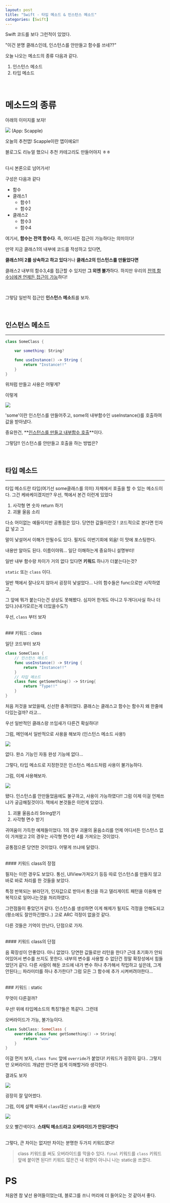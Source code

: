 ```yaml
---
layout: post                       
title: "Swift - 타입 메소드 & 인스턴스 메소드"
categories: [Swift]
---
```


Swift 코드를 보다 그런적이 있었다.

"이건 분명 클래스인데, 인스턴스를 안만들고 함수를 쓰네??"



오늘 나오는 메소드의 종류 다음과 같다.

1. 인스턴스 메소드
2. 타입 메소드

<br>

# 메소드의 종류
아래의 이미지를 보자!

![](https://raw.githubusercontent.com/JiSeobKim/jiseobkim.github.io/master/static/img/_posts/2018-10-05/img1.png)
(App: Scapple)

오늘의 추천앱! Scapple이란 앱이에요!!

블로그도 리뉴얼 했으니 추천 카테고리도 만들어야지 ㅎㅎ

<br>
다시 본론으로 넘어가서!

구성은 다음과 같다
- 함수
- 클래스1
  - 함수1
  - 함수2
- 클래스2
  - 함수3
  - 함수4

여기서, **함수는 전역 함수다**. 즉, 어디서든 접근이 가능하다는 의미이다!

만약 지금 클래스1의 내부에 코드를 작성하고 있다면,

**클래스1이 2를 상속하고 하고 있다**거나 **클래스2의 인스턴스를 만들었다면**

클래스2 내부의 함수3,4를 접근할 수 있지만 **그 외엔 불가**하다. 하지만 우리의 <u>전역 함수님에겐 언제든 접근이 가능</u>하다!

<br>

그렇담 일반적 접근인 **인스턴스 메소드**를 보자.

<br>

## 인스턴스 메소드

---



```swift
class SomeClass {

    var something: String?

    func useInstance() -> String {
        return "Instance!!"
    }
}
```



위처럼 만들고 사용은 어떻게?

이렇게

![](https://raw.githubusercontent.com/JiSeobKim/jiseobkim.github.io/master/static/img/_posts/2018-10-05/img2.png)



'some'이란 인스턴스를 만들어주고, some의 내부함수인 useInstance()를 호출하여 값을 받아냈다.

중요한건, **<u>인스턴스를 만들고 내부함수 호출</u>**이다.

그렇담!! 인스턴스를 안만들고 호출을 하는 방법은?

<br>

## 타입 메소드

---





타입 메소드란 타입(여기선 some클래스를 의미) 자체에서 호출을 할 수 있는 메소드이다.
그건 케바케이겠지만? 우선, 책에서 본건 이런게 있었다
1. 사각형 면 숫자 return 하기
2. 괴물 울음 소리

다소 어이없는 예들이지만 공통점은 있다. 당연한 값들이란것 !
코드적으로 본다면 인자값 넣고 그

말이 낯설어서 이해가 안될수도 있다. 필자도 이번기회에 외움! 이 맛에 포스팅한다.

내용만 알아도 된다. 이름이야뭐... 일단 이해하는게 중요하니 설명부터!



일반 내부 함수랑 차이가 거의 없다 있다면 **키워드** 하나가 더붙는다는것?

`static`  또는 `class` 이다.



일반 책에서 잘나오지 않아서 굉장히 낯설었다... 나의 함수들은 func으로만 시작하였고,

그 앞에 뭐가 붙는다는건 상상도 못해봤다. 심지어 한개도 아니고 두개다(사실 하나 더 있다.)(내가모르는게 더있을수도?)





우선, `class` 부터 보자


<br>
### 키워드 : class

일단 코드부터 보자





```swift
class SomeClass {
    // 인스턴스 메소드
    func useInstance() -> String {
        return "Instance!!"
    }
    // 타입 메소드
    class func getSomething() -> String{
        return "Type!!"
    }
}
```



처음 저것을 보았을때, 신선한 충격이었다. 클래스는 클래스고 함수는 함수지 왜 한줄에 다있는걸까? 라고...

우선 일반적인 클래스랑 쓰임새가 다른건 확실하다!

그럼, 메인에서 일반적으로 사용을 해보자 (인스턴스 메소드 사용!)



![](https://raw.githubusercontent.com/JiSeobKim/jiseobkim.github.io/master/static/img/_posts/2018-10-05/img3.png)



없다. 완소 기능인 자동 완성 기능에 없다...

그렇다, 타입 메소드로 지정한것은 인스턴스 메소드처럼 사용이 불가능하다.

그럼, 이제 사용해보자.

![](https://raw.githubusercontent.com/JiSeobKim/jiseobkim.github.io/master/static/img/_posts/2018-10-05/img4.png)



됐다. 인스턴스를 안만들었음에도 불구하고, 사용이 가능하였다!!
그럼 이제 이걸 언제쓰냐가 궁금해질것이다. 책에서 본것들은 이런게 있었다.
1. 괴물 울음소리 String받기
2. 사각형 면수 받기 

귀여움이 가득한 예제들이었다. 
1의 경우 괴물의 울음소리를 언제 어디서든 인스턴스 없이 가져왔고
2의 경우는 사각형 면수인 4를 가져오는 것이었다.

공통점으론 당연한 것이었다. 어떻게 쓰냐에 달렸다.

<br>
#### 키워드 class의 장점

필자는 이런 경우도 보았다. 통신, UIView가져오기 등등
따로 인스턴스를 만들지 않고 바로 바로 처리를 한 것들을 보았다.

특정 반복되는 뷰라던가, 인자값으로 받아서 통신을 하고 델리게이트 패턴을 이용해 반복적으로 일어나는것을 처리하였다.

그런점들이 좋았던거 같다. 인스턴스를 생성하면 이게 해제가 될지도 걱정을 안해도되고 (평소에도 잘안하긴했다..) 고로 ARC 걱정이 없을것 같다.

다른 것들은 기억이 안난다, 단점으로 가자.

<br>
#### 키워드 class의 단점

음 확장성이 안좋았다. 아니 없었다.
당연한 값들로만 리턴을 한다? 근데 초기화가 안되어있어서 변수를 쓰지도 못한다.
내부의 변수를 사용할 수 없단건 정말 확장성에서 힘들었던거 같다. 다른 사람이 해둔 코드에 내가 변수 하나 추가해서 작업하고 싶은데, 그게 안된다;;;
파라미터를 하나 추가한다? 그럼 모든 그 함수에 추가 시켜버려야한다...

<br>
### 키워드 : static

무엇이 다른걸까?

우선! 위에 타입메소드의 특징?들은 똑같다. 그런데


오버라이드가 가능, 불가능이다.


```swift
class SubClass: SomeClass {
    override class func getSomething() -> String{
        return "wow"
    }
}
```
이걸 먼저 보자, `class func` 앞에 `override`가 붙었다!
키워드가 굉장히 길다.. 그렇지만 오버라이드 개념만 안다면 쉽게 이해할거라 생각한다.

결과도 보자

![](https://raw.githubusercontent.com/JiSeobKim/jiseobkim.github.io/master/static/img/_posts/2018-10-05/img5.png)

굉장히 잘 덮어썼다.

그럼, 이제 살짝 바꿔서 `class`대신 `static`을 써보자

![](https://raw.githubusercontent.com/JiSeobKim/jiseobkim.github.io/master/static/img/_posts/2018-10-05/img6.png)


오오 빨간색이다. **스태틱 메소드라고 오버라이드가 안된다한다**

<br>
그렇다, 큰 차이는 없지만 차이는 분명한 두가지 키워드였다!

> class 키워드를 써도 오버라이드를 막을수 있다.
> `final` 키워드를 `class` 키워드 앞에 붙이면 된다!!
> 키워드 많은건 내 취향이 아니니 나는 static을 쓰겠다.

# PS
처음엔 참 낯선 용어들이었는데, 블로그를 쓰니 머리에 더 들어오는 것 같아서 좋다.



 



